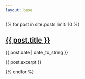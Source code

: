 ```yaml
---
layout: base
---
```


{% for post in site.posts limit: 10 %}

  <h2><a href='{{ post.url }}'>{{ post.title }}</a></h2>
  <p>{{ post.date | date_to_string }}</p>
  {{ post.excerpt }}

{% endfor %}
